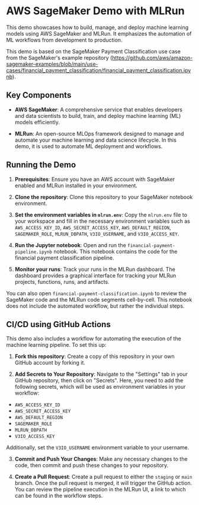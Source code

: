 # AWS SageMaker Demo with MLRun

This demo showcases how to build, manage, and deploy machine learning models using AWS SageMaker and MLRun. It emphasizes the automation of ML workflows from development to production.

This demo is based on the SageMaker Payment Classification use case from the SageMaker's example repository (https://github.com/aws/amazon-sagemaker-examples/blob/main/use-cases/financial_payment_classification/financial_payment_classification.ipynb). 

## Key Components

- **AWS SageMaker**: A comprehensive service that enables developers and data scientists to build, train, and deploy machine learning (ML) models efficiently.

- **MLRun**: An open-source MLOps framework designed to manage and automate your machine learning and data science lifecycle. In this demo, it is used to automate ML deployment and workflows.

## Running the Demo

1. **Prerequisites**: Ensure you have an AWS account with SageMaker enabled and MLRun installed in your environment.

2. **Clone the repository**: Clone this repository to your SageMaker notebook environment.

3. **Set the environment variables in `mlrun.env`**: Copy the `mlrun.env` file to your workspace and fill in the necessary environment variables such as `AWS_ACCESS_KEY_ID`, `AWS_SECRET_ACCESS_KEY`, `AWS_DEFAULT_REGION`, `SAGEMAKER_ROLE`, `MLRUN_DBPATH`, `V3IO_USERNAME`, and `V3IO_ACCESS_KEY`.

4. **Run the Jupyter notebook**: Open and run the `financial-payment-pipeline.ipynb` notebook. This notebook contains the code for the financial payment classification pipeline.

5. **Monitor your runs**: Track your runs in the MLRun dashboard. The dashboard provides a graphical interface for tracking your MLRun projects, functions, runs, and artifacts.

You can also open `financial-payment-classification.ipynb` to review the SageMaker code and the MLRun code segments cell-by-cell. This notebook does not include the automated workflow, but rather the individual steps.

## CI/CD using GitHub Actions
This demo also includes a workflow for automating the execution of the machine learning pipeline. To set this up:

1. **Fork this repository**: Create a copy of this repository in your own GitHub account by forking it.

2. **Add Secrets to Your Repository**: Navigate to the "Settings" tab in your GitHub repository, then click on "Secrets". Here, you need to add the following secrets, which will be used as environment variables in your workflow:

- `AWS_ACCESS_KEY_ID`
- `AWS_SECRET_ACCESS_KEY`
- `AWS_DEFAULT_REGION`
- `SAGEMAKER_ROLE`
- `MLRUN_DBPATH`
- `V3IO_ACCESS_KEY`

Additionally, set the `V3IO_USERNAME` environment variable to your username. 

3. **Commit and Push Your Changes**: Make any necessary changes to the code, then commit and push these changes to your repository. 

4. **Create a Pull Request**: Create a pull request to either the `staging` or `main` branch. Once the pull request is merged, it will trigger the GitHub action. You can review the pipeline execution in the MLRun UI, a link to which can be found in the workflow steps.
